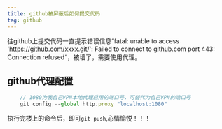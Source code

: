 ```yaml
---
title: github被屏蔽后如何提交代码
tag: github
---
```

往github上提交代码一直提示错误信息“fatal: unable to access 'https://github.com/xxxx.git/': Failed to connect to github.com port 443: Connection refused“，被墙了，需要使用代理。

## github代理配置

``` js
    // 1080为我自己VPN本地代理启用的端口号，可替代为自己VPN的端口号
    git config --global http.proxy "localhost:1080"
```

执行完楼上的命令后，即可`git push`,心情愉悦！！！
